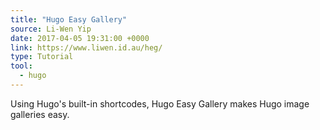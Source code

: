 ```yaml
---
title: "Hugo Easy Gallery"
source: Li-Wen Yip
date: 2017-04-05 19:31:00 +0000
link: https://www.liwen.id.au/heg/
type: Tutorial
tool:
  - hugo
---
```

Using Hugo's built-in shortcodes, Hugo Easy Gallery makes Hugo image galleries easy.





